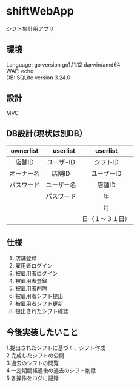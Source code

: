 # shiftWebApp
シフト集計用アプリ

## 環境
Language: go version go1.11.12 darwin/amd64  
WAF: echo  
DB: SQLite version 3.24.0  

## 設計
MVC

## DB設計(現状は別DB）
| ownerlist |　userlist |userlist |
|:---:|:---:|:---:|
| 店舗ID | ユーザ-ID | シフトID |
| オーナー名 | 店舗ID  | ユーザーID|
| パスワード | ユーザー名 | 店舗ID |
|  |パスワード | 年 |
|  |  | 月 |
|  |  | 日（１〜３１日） |


## 仕様
1. 店舗登録  
2. 雇用者ログイン  
3. 被雇用者ログイン  
4. 被雇用者登録  
5. 被雇用者削除  
6. 被雇用者シフト提出  
7. 被雇用者シフト更新  
8. 提出されたシフト確認  

##  今後実装したいこと
1.提出されたシフトに基づく、シフト作成  
2.完成したシフトの公開  
3.過去のシフトの閲覧  
4.一定期間経過後の過去のシフト削除  
5.各操作をログに記録  

